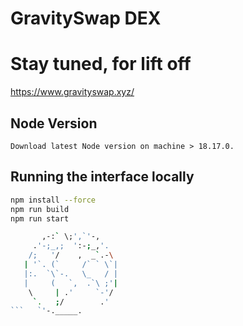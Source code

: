 # GravitySwap DEX

# Stay tuned, for lift off 

<https://www.gravityswap.xyz/>

## Node Version

`Download latest Node version on machine > 18.17.0.`

## Running the interface locally

```bash
npm install --force
npm run build
npm run start
```

```bash
       ,-:` \;',`'-, 
     .'-;_,;  ':-;_,'.
    /;   '/    ,  _`.-\
   | '`. (`     /` ` \`|
   |:.  `\`-.   \_   / |
   |     (   `,  .`\ ;'|
    \     | .'     `-'/
     `.   ;/        .'
```   `'-._____.
